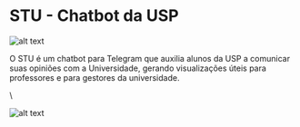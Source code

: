 # STU - Chatbot da USP

![alt text](https://i.imgur.com/LZ2SplQ.png)

O STU é um chatbot para Telegram que auxilia alunos da USP a comunicar suas opiniões com a Universidade, gerando visualizações úteis para professores e para gestores da universidade. 

[](https://i.imgur.com/xGW3fR0.mp4)\

![alt text](https://imgur.com/eksEBec.jpeg)
